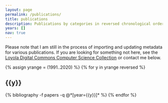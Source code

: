 ```yaml
---
layout: page
permalink: /publications/
title: publications
description: Publications by categories in reversed chronological order.
years: []
nav: true
---
```


Please note that I am still in the process of importing and updating metadata for various publications.
If you are looking for something not here, see the [Loyola Digital Commons Computer Science Collection](https://ecommons.luc.edu/cs_facpubs/) or contact me below.

<div class="publications">

{% assign yrange = (1991..2020) %}
{% for y in yrange reversed %}
  <h2 class="year">{{y}}</h2>
  {% bibliography -f papers -q @*[year={{y}}]* %}
{% endfor %}

</div>
